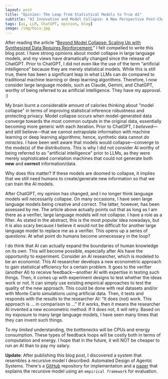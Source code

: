 ```yaml
---
layout: post
title: "Opinion: The Leap from Statistical Models to True AI"
subtitle: "AI Innovation and Model Collapse: A New Perspective Post-ChatGPT"
tags: [ai, LLM, ChatGPT, opinion, blog]
image: /img/hoca.jpg
---
```


After reading the article “[Beyond Model Collapse: Scaling Up with Synthesized Data Requires Reinforcement](https://arxiv.org/abs/2406.07515),” I felt compelled to write this blog post. I have strong opinions about model collapse in large language models, and my views have dramatically changed since the release of ChatGPT. Prior to ChatGPT, I did not even like the use of the term “artificial intelligence” because they are merely statistical models. While this is still true, there has been a significant leap in what LLMs can do compared to traditional machine learning or deep learning algorithms. Therefore, I now consider large language models, such as Claude, Gemini, and ChatGPT, worthy of being referred to as artificial intelligence. They have my approval. :)

My brain burnt a considerable amount of calories thinking about "model collapse" in terms of improving statistical inference robustness and protecting privacy. Model collapse occurs when model-generated data converge towards the most common outputs in the original data, essentially becoming more generic with each iteration. Prior to ChatGPT, I _believed_—and still believe—that we cannot extrapolate information with machine learning or deep learning algorithms; hence, synthetic data cannot _do miracles_. I have been well aware that models would collapse—converge to the mode(s) of the distributions. This is why I did not consider AI worthy of being referred to as "artificial intelligence" prior to LLMs, as they were merely sophisticated correlation machines that could not generate both **new** and **correct** information/data.

Why does this matter? If these models are doomed to collapse, it implies that we still need humans to create/generate new information so that we can train the AI models.

After ChatGPT, my opinion has changed, and I no longer think language models will necessarily collapse. On many occasions, I have seen large language models being creative and correct. The latter, however, has been assessed by me. The article above actually points out that as long as I am there as a verifier, large language models will not collapse. I have a role as a filter. As stated in the abstract, this is the most popular idea nowadays, but it is also scary because I believe it would not be difficult for another large language model to replace me as a verifier. This opens up a series of questions: At what point do humans become unnecessary in the loop?

I do think that AI can actually expand the boundaries of human knowledge on its own. This will become possible, especially after AIs have the opportunity to experiment. Consider an AI researcher, which is modeled to be an economist. This AI researcher develops a new econometric approach to gain statistical efficiency for a certain problem. It goes to the verifier (another AI) to receive feedback—another AI with expertise in testing such things. Then, it comes up with experiment designs to test whether the ideas work or not. It can simply use existing empirical approaches to test the quality of the new approach. This could be done with real datasets and/or with Monte Carlo simulations using artificial data. Then, it tests and responds with the results to the researcher AI: “It does (not) work. This approach is ... in comparison to ...” If it works, then it means the researcher AI invented a new econometric method. If it does not, it will retry. Based on my exposure to many large language models, I have seen many times that they can invent such things.

To my *limited* understanding, the bottlenecks will be CPUs and energy consumption. These types of feedback loops will be costly both in terms of computation and energy. I hope that in the future, it will NOT be cheaper to run an AI than to pay my salary.

**Update**: After publishing this blog post, I discovered a system that resembles a recursive model I described: Automated Design of Agentic Systems. There's a [GitHub](https://github.com/ShengranHu/ADAS) repository for implementation and a [paper](https://arxiv.org/abs/2408.08435) that explains the recursive model using an `empirical framework` for evaluation.

